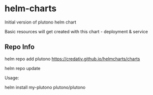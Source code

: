 # helm-charts

Initial version of plutono helm chart

Basic resources will get created with this chart - deployment & service

## Repo Info

helm repo add plutono https://credativ.github.io/helmcharts/charts

helm repo update

Usage:

helm install my-plutono plutono/plutono
